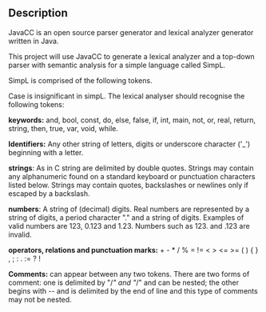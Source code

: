 ## Description

JavaCC is an open source parser generator and lexical analyzer generator written in Java.

This project will use JavaCC to generate a lexical analyzer and a top-down parser with semantic analysis for a simple language called SimpL.


SimpL is comprised of the following tokens.

Case is insignificant in simpL. The lexical analyser should recognise the following tokens:

**keywords:** and, bool, const, do, else, false, if, int, main, not, or, real, return, string, then, true, var, void, while.

**Identifiers:** Any other string of letters, digits or underscore character ('_') beginning with a letter.

**strings**: As in C string are delimited by double quotes. Strings may contain any alphanumeric found on a standard keyboard or punctuation characters listed below. Strings may contain quotes, backslashes or newlines only if escaped by a backslash.

**numbers**: A string of (decimal) digits. Real numbers are represented by a string of digits, a period character "." and a string of digits. Examples of valid numbers are 123, 0.123 and 1.23. Numbers such as 123. and .123 are invalid.

**operators, relations and punctuation marks:** +  -  *  /  %  =  !=  <  >  <=  >=  (  )  {   }   ,  ;  :  .  :=  ?  !

**Comments:** can appear between any two tokens. There are two forms of comment: one is delimited by "/*" and "*/" and can be nested; the other begins with -- and is delimited by the end of line and this type of comments may not be nested. 
